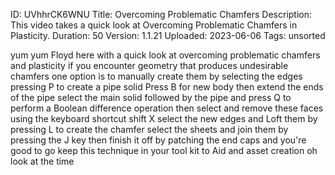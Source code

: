 ID: UVhhrCK6WNU
Title: Overcoming Problematic Chamfers
Description: This video takes a quick look at Overcoming Problematic Chamfers in Plasticity.
Duration: 50
Version: 1.1.21
Uploaded: 2023-06-06
Tags: unsorted

yum yum Floyd here with a quick look at
overcoming problematic chamfers and
plasticity if you encounter geometry
that produces undesirable chamfers one
option is to manually create them by
selecting the edges pressing P to create
a pipe solid Press B for new body then
extend the ends of the pipe select the
main solid followed by the pipe and
press Q to perform a Boolean difference
operation then select and remove these
faces using the keyboard shortcut shift
X select the new edges and Loft them by
pressing L to create the chamfer select
the sheets and join them by pressing the
J key then finish it off by patching the
end caps and you're good to go keep this
technique in your tool kit to Aid and
asset creation oh look at the time
